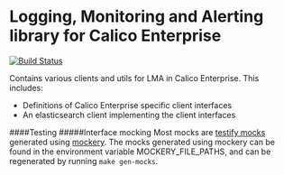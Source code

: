 # Logging, Monitoring and Alerting library for Calico Enterprise

[![Build Status](https://semaphoreci.com/api/v1/projects/8057c105-2db0-41f2-9fa5-d772e81803ac/2294605/badge.svg)](https://semaphoreci.com/calico/lma)

Contains various clients and utils for LMA in Calico Enterprise. This includes:
-  Definitions of Calico Enterprise specific client interfaces
-  An elasticsearch client implementing the client interfaces

####Testing 
#####Interface mocking
Most mocks are [testify mocks](https://github.com/stretchr/testify/#mock-package) generated using [mockery](https://github.com/vektra/mockery). 
The mocks generated using mockery can be found in the environment variable MOCKERY_FILE_PATHS, and can be regenerated by running
``make gen-mocks``.
